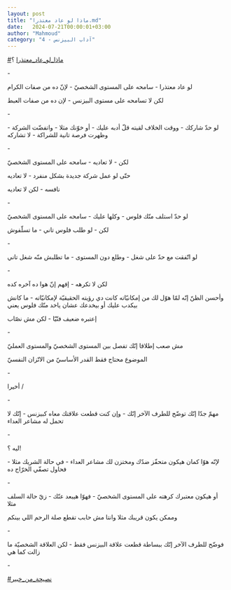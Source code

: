```yaml
---
layout: post
title: "ماذا لو عاد معتذرا.md"
date:   2024-07-21T00:00:01+03:00
author: "Mahmoud"
category: "4 - آداب البيزنس"
---
```

[<u>\#ماذا_لو_عاد_معتذرا</u>](https://www.facebook.com/hashtag/%D9%85%D8%A7%D8%B0%D8%A7_%D9%84%D9%88_%D8%B9%D8%A7%D8%AF_%D9%85%D8%B9%D8%AA%D8%B0%D8%B1%D8%A7?__eep__=6&__cft__%5b0%5d=AZVRqaAq4bjgmHfNdCdyWr64QQVg7jHz2Rfvn3gHvp79YKDVUnpWgWNpNhy-7gvGri4qWOtHnr9LnK5VQaNsuLri0DA4mTP1wIwEWw9mQri5-OwEPW6-tL8R9q9g2sltb1srW6b5Nr2vLV_upTCfX7DWpN1I5y_GqO7ur_iiuZaSYcSBjxwhFVpRiI3W4Frj9gHgG6UIt1wQx8mInaW8nrEK&__tn__=*NK-R)
؟

\-

لو عاد معتذرا - سامحه على المستوى الشخصيّ - لإنّ ده من
صفات الكرام

لكن لا تسامحه على مستوى البيزنس - لإن ده من صفات
العبط

\-

لو حدّ شاركك - ووقت الخلاف لقيته قلّ أدبه عليك - أو خوّنك
مثلا - واتفضّت الشركة - وظهرت فرصة تانية للشراكة - لا تشاركه

\-

لكن - لا تعاديه - سامحه على المستوى الشخصيّ

حتّى لو عمل شركة جديدة بشكل منفرد - لا تعاديه

نافسه - لكن لا تعاديه

\-

لو حدّ استلف منّك فلوس - وكلها عليك - سامحه على المستوى
الشخصيّ

لكن - لو طلب فلوس تاني - ما تسلّفوش

\-

لو اتّفقت مع حدّ على شغل - وطلع دون المستوى - ما تطلبش منّه
شغل تاني

\-

لكن لا تكرهه - إفهم إنّ هوا ده آخره كده

وأحسن الظنّ إنّه لمّا هوّل لك من إمكانيّاته كانت دي رؤيته
الحقيقيّة لإمكانيّاته - ما كانش بيكدب عليك أو بيخدعك عشان ياخد منّك فلوس
يعني

إعتبره ضعيف فنّيّا - لكن مش نصّاب

\-

مش صعب إطلاقا إنّك تفصل بين المستوى الشخصيّ والمستوى
العمليّ

الموضوع محتاج فقط القدر الأساسيّ من الاتّزان النفسيّ

\-

أخيرا /

\-

مهمّ جدّا إنّك توضّح للطرف الآخر إنّك - وإن كنت قطعت علاقتك
معاه كبيزنس - إنّك لا تحمل له مشاعر العداء

\-

ليه ؟!

لإنّه هوّا كمان هيكون متحفّز ضدّك ومختزن لك مشاعر العداء -
في حالة الشريك مثلا - فحاول تصفّي الخرّاج ده

\-

أو هيكون معتبرك كرهته على المستوى الشخصيّ - فهوّا هيبعد
عنّك - زيّ حالة السلف مثلا

وممكن يكون قريبك مثلا وانتا مش حابب تقطع صلة الرحم اللي
بينكم

\-

فوضّح للطرف الآخر إنّك ببساطة قطعت علاقة البيزنس فقط - لكن
العلاقة الشخصيّة ما زالت كما هي

\-

[<u>\#نصيحة_من_خبير</u>](https://www.facebook.com/hashtag/%D9%86%D8%B5%D9%8A%D8%AD%D8%A9_%D9%85%D9%86_%D8%AE%D8%A8%D9%8A%D8%B1?__eep__=6&__cft__%5b0%5d=AZVRqaAq4bjgmHfNdCdyWr64QQVg7jHz2Rfvn3gHvp79YKDVUnpWgWNpNhy-7gvGri4qWOtHnr9LnK5VQaNsuLri0DA4mTP1wIwEWw9mQri5-OwEPW6-tL8R9q9g2sltb1srW6b5Nr2vLV_upTCfX7DWpN1I5y_GqO7ur_iiuZaSYcSBjxwhFVpRiI3W4Frj9gHgG6UIt1wQx8mInaW8nrEK&__tn__=*NK-R)
